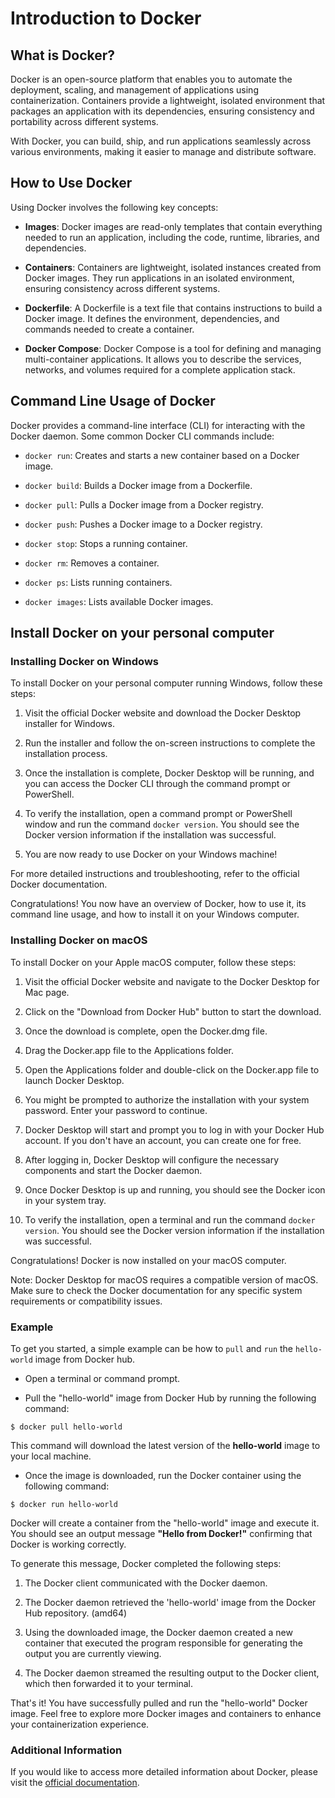 # Introduction to Docker

## What is Docker?
Docker is an open-source platform that enables you to automate the deployment, scaling, and management of applications using containerization. Containers provide a lightweight, isolated environment that packages an application with its dependencies, ensuring consistency and portability across different systems.

With Docker, you can build, ship, and run applications seamlessly across various environments, making it easier to manage and distribute software.

## How to Use Docker
Using Docker involves the following key concepts:

- **Images**: Docker images are read-only templates that contain everything needed to run an application, including the code, runtime, libraries, and dependencies.

- **Containers**: Containers are lightweight, isolated instances created from Docker images. They run applications in an isolated environment, ensuring consistency across different systems.

- **Dockerfile**: A Dockerfile is a text file that contains instructions to build a Docker image. It defines the environment, dependencies, and commands needed to create a container.

- **Docker Compose**: Docker Compose is a tool for defining and managing multi-container applications. It allows you to describe the services, networks, and volumes required for a complete application stack.

## Command Line Usage of Docker
Docker provides a command-line interface (CLI) for interacting with the Docker daemon. Some common Docker CLI commands include:

- `docker run`: Creates and starts a new container based on a Docker image.

- `docker build`: Builds a Docker image from a Dockerfile.

- `docker pull`: Pulls a Docker image from a Docker registry.

- `docker push`: Pushes a Docker image to a Docker registry.

- `docker stop`: Stops a running container.

- `docker rm`: Removes a container.

- `docker ps`: Lists running containers.

- `docker images`: Lists available Docker images.

## Install Docker on your personal computer

### Installing Docker on Windows
To install Docker on your personal computer running Windows, follow these steps:

1. Visit the official Docker website and download the Docker Desktop installer for Windows.

2. Run the installer and follow the on-screen instructions to complete the installation process.

3. Once the installation is complete, Docker Desktop will be running, and you can access the Docker CLI through the command prompt or PowerShell.

4. To verify the installation, open a command prompt or PowerShell window and run the command `docker version`. You should see the Docker version information if the installation was successful.

5. You are now ready to use Docker on your Windows machine!

For more detailed instructions and troubleshooting, refer to the official Docker documentation.

Congratulations! You now have an overview of Docker, how to use it, its command line usage, and how to install it on your Windows computer.

### Installing Docker on macOS

To install Docker on your Apple macOS computer, follow these steps:

1. Visit the official Docker website and navigate to the Docker Desktop for Mac page.

2. Click on the "Download from Docker Hub" button to start the download.

3. Once the download is complete, open the Docker.dmg file.

4. Drag the Docker.app file to the Applications folder.

5. Open the Applications folder and double-click on the Docker.app file to launch Docker Desktop.

6. You might be prompted to authorize the installation with your system password. Enter your password to continue.

7. Docker Desktop will start and prompt you to log in with your Docker Hub account. If you don't have an account, you can create one for free.

8. After logging in, Docker Desktop will configure the necessary components and start the Docker daemon.

9. Once Docker Desktop is up and running, you should see the Docker icon in your system tray.

10. To verify the installation, open a terminal and run the command `docker version`. You should see the Docker version information if the installation was successful.

Congratulations! Docker is now installed on your macOS computer.

Note: Docker Desktop for macOS requires a compatible version of macOS. Make sure to check the Docker documentation for any specific system requirements or compatibility issues.

### Example
To get you started, a simple example can be how to `pull` and `run` the `hello-world` image from Docker hub.

* Open a terminal or command prompt.

* Pull the "hello-world" image from Docker Hub by running the following command:

````````
$ docker pull hello-world
````````

This command will download the latest version of the **hello-world** image to your local machine.

* Once the image is downloaded, run the Docker container using the following command:

````````
$ docker run hello-world
````````

Docker will create a container from the "hello-world" image and execute it. You should see an output message **"Hello from Docker!"** confirming that Docker is working correctly.

To generate this message, Docker completed the following steps:
 
 1. The Docker client communicated with the Docker daemon.
 
 2. The Docker daemon retrieved the 'hello-world' image from the Docker Hub repository. (amd64)
 
 3. Using the downloaded image, the Docker daemon created a new container that executed the program responsible for generating the output you are currently viewing.
 
 4. The Docker daemon streamed the resulting output to the Docker client, which then forwarded it to your terminal.

That's it! You have successfully pulled and run the "hello-world" Docker image. Feel free to explore more Docker images and containers to enhance your containerization experience.

### Additional Information

If you would like to access more detailed information about Docker, please visit the [official documentation](https://docs.docker.com/).
